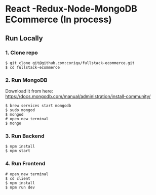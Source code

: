 # React -Redux-Node-MongoDB ECommerce (In process)

## Run Locally

### 1. Clone repo

```
$ git clone git@github.com:coriqu/fullstack-ecommerce.git
$ cd fullstack-ecommerce
```

### 2. Run MongoDB

Download it from here: https://docs.mongodb.com/manual/administration/install-community/

```
$ brew services start mongodb
$ sudo mongod
$ mongod
# open new terminal
$ mongo
```

### 3. Run Backend

```
$ npm install
$ npm start
```

### 4. Run Frontend

```
# open new terminal
$ cd client
$ npm install
$ npm run dev
```

